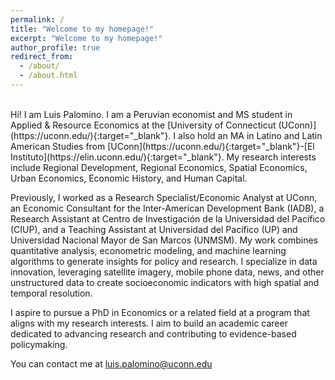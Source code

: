 ```yaml
---
permalink: /
title: "Welcome to my homepage!"
excerpt: "Welcome to my homepage!"
author_profile: true
redirect_from: 
  - /about/
  - /about.html
---
```

<br/>
Hi! I am Luis Palomino. I am a Peruvian economist and MS student in Applied & Resource Economics at the [University of Connecticut (UConn)](https://uconn.edu/){:target="_blank"}. I also hold an MA in Latino and Latin American Studies from [UConn](https://uconn.edu/){:target="_blank"}-[El Instituto](https://elin.uconn.edu/){:target="_blank"}. My research interests include Regional Development, Regional Economics, Spatial Economics, Urban Economics, Economic History, and Human Capital. 

Previously, I worked as a Research Specialist/Economic Analyst at UConn, an Economic Consultant for the Inter-American Development Bank (IADB), a Research Assistant at Centro de Investigación de la Universidad del Pacífico (CIUP), and a Teaching Assistant at Universidad del Pacífico (UP) and Universidad Nacional Mayor de San Marcos (UNMSM). My work combines quantitative analysis, econometric modeling, and machine learning algorithms to generate insights for policy and research. I specialize in data innovation, leveraging satellite imagery, mobile phone data, news, and other unstructured data to create socioeconomic indicators with high spatial and temporal resolution.

I aspire to pursue a PhD in Economics or a related field at a program that aligns with my research interests. I aim to build an academic career dedicated to advancing research and contributing to evidence-based policymaking.

You can contact me at <a href="mailto:luis.palomino@uconn.edu?">luis.palomino@uconn.edu</a>
